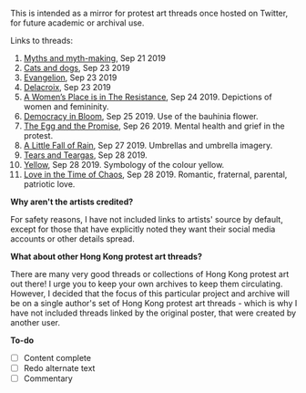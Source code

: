 This is intended as a mirror for protest art threads once hosted on Twitter, for future academic or archival use.

Links to threads:

1. [Myths and myth-making](https://cwylo.github.io/hkprotestart/thread1), Sep 21 2019
2. [Cats and dogs](https://cwylo.github.io/hkprotestart/thread2), Sep 23 2019
3. [Evangelion](https://cwylo.github.io/hkprotestart/thread3), Sep 23 2019
4. [Delacroix](https://cwylo.github.io/hkprotestart/thread4), Sep 23 2019
5. [A Women’s Place is in The Resistance](https://cwylo.github.io/hkprotestart/thread5), Sep 24 2019. Depictions of women and femininity.
6. [Democracy in Bloom](https://cwylo.github.io/hkprotestart/thread6), Sep 25 2019. Use of the bauhinia flower.
7. [The Egg and the Promise](https://cwylo.github.io/hkprotestart/thread7), Sep 26 2019. Mental health and grief in the protest.
8. [A Little Fall of Rain](https://cwylo.github.io/hkprotestart/thread8), Sep 27 2019. Umbrellas and umbrella imagery.
9. [Tears and Teargas](https://cwylo.github.io/hkprotestart/thread9), Sep 28 2019.
10. [Yellow](https://cwylo.github.io/hkprotestart/thread10), Sep 28 2019. Symbology of the colour yellow.
11. [Love in the Time of Chaos](https://cwylo.github.io/hkprotestart/thread11), Sep 28 2019. Romantic, fraternal, parental, patriotic love.



**Why aren't the artists credited?**

For safety reasons, I have not included links to artists' source by default, except for those that have explicitly noted they want their social media accounts or other details spread.

**What about other Hong Kong protest art threads?**

There are many very good threads or collections of Hong Kong protest art out there! I urge you to keep your own archives to keep them circulating. However, I decided that the focus of this particular project and archive will be on a single author's set of Hong Kong protest art threads - which is why I have not included threads linked by the original poster, that were created by another user.

**To-do**

- [ ] Content complete
- [ ] Redo alternate text
- [ ] Commentary
